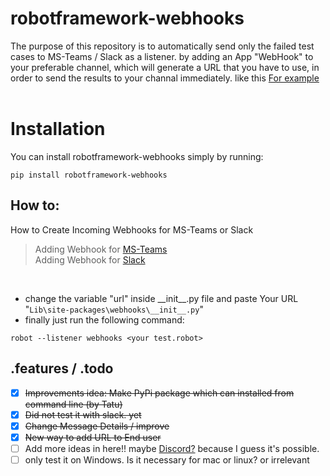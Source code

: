 # robotframework-webhooks

The purpose of this repository is to automatically send only the failed test cases to MS-Teams / Slack as a listener. 
by adding an App "WebHook" to your preferable channel, which will generate a URL that you have to use, in order to send the results to your channal immediately. like this
[For example](https://github.com/Alpha-Centauri-00/robotframework-webhooks/blob/main/ms_teams.png)
<br/>
<br/>

# Installation

You can install robotframework-webhooks simply by running:



```
pip install robotframework-webhooks
```


## How to:
How to Create Incoming Webhooks for MS-Teams or Slack
<br/>
> Adding Webhook for [MS-Teams](https://learn.microsoft.com/en-us/microsoftteams/platform/webhooks-and-connectors/how-to/add-incoming-webhook?tabs=dotnet)<br/>
> Adding Webhook for [Slack](https://api.slack.com/messaging/webhooks)
<br/>


- change the variable "url" inside \_\_init\_\_.py file and paste Your URL "`Lib\site-packages\webhooks\__init__.py`"
- finally just run the following command:<br/>
```
robot --listener webhooks <your test.robot>
```

## .features / .todo
- [x] ~~Improvements idea: Make PyPi package which can installed from command line (by Tatu)~~
- [x] ~~Did not test it with slack. yet~~
- [x] ~~Change Message Details / improve~~
- [x] ~~New way to add URL to End user~~
- [ ] Add more ideas in here!! maybe [Discord?](https://www.digitalocean.com/community/tutorials/how-to-use-discord-webhooks-to-get-notifications-for-your-website-status-on-ubuntu-18-04) because I guess it's possible.
- [ ] only test it on Windows. Is it necessary for mac or linux? or irrelevant

<br/>
<br/>
